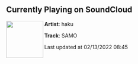 ## Currently Playing on SoundCloud

[<img align="left" width="100" src="https://i1.sndcdn.com/artworks-UPBCAzcRksVynzYl-zXqyBA-t500x500.jpg">](https://soundcloud.com/whoishaku/samo)

**Artist**: haku 

**Track**: SAMO

Last updated at 02/13/2022 08:45
